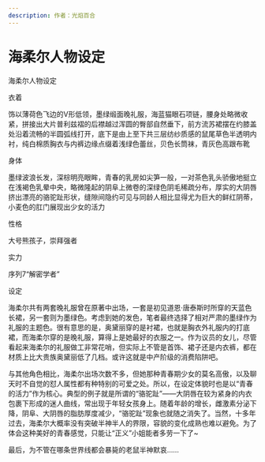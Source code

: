 ```yaml
---
description: 作者：光焰百合
---
```


# 海柔尔人物设定

海柔尔人物设定

衣着

饰以薄荷色飞边的V形低领，墨绿缎面晚礼服，海蓝猫眼石项链，腰身处略微收紧，拼接出大片普利兹褶的后襟越过浑圆的臀部自然垂下，前方流苏裙摆在约膝盖处沿着流畅的半圆弧线打开，底下是由上至下共三层纺纱质感的鼠尾草色半透明内衬，纯白棉质胸衣与内裤边缘点缀着浅绿色蕾丝，贝色长筒袜，青灰色高跟布靴

身体

墨绿波浪长发，深棕明亮眼眸，青春的乳房如尖笋一般，一对茶色乳头骄傲地挺立在浅褐色乳晕中央，略微隆起的阴阜上微卷的深绿色阴毛稀疏分布，厚实的大阴唇挤出漂亮的骆驼趾形状，缝隙间隐约可见与同龄人相比显得尤为巨大的鲜红阴蒂，小麦色的肛门展现出少女的活力

性格

大号熊孩子，崇拜强者

实力

序列7“解密学者”

设定

海柔尔共有两套晚礼服曾在原著中出场，一套是初见道恩·唐泰斯时所穿的天蓝色长裙，另一套则为墨绿色。考虑到她的发色，笔者最终选择了相对严肃的墨绿作为礼服的主题色。很有意思的是，奥黛丽穿的是衬裙，也就是胸衣外礼服内的打底裙，而海柔尔穿的是晚礼服，算得上是她最好的衣服之一。作为议员的女儿，尽管看起来海柔尔的礼服做工非常花哨，但实际上不管是首饰、裙子还是内衣裤，都在材质上比大贵族奥黛丽低了几档。或许这就是中产阶级的消费陷阱吧。

与其他角色相比，海柔尔出场次数不多，但她那种青春期少女的莫名高傲，以及聊天时不自觉的怼人属性都有种特别的可爱之处。所以，在设定体貌时也是以“青春的活力”作为核心。典型的例子就是所谓的“骆驼趾”——大阴唇在较为紧身的内衣包裹下形成的迷人曲线，常出现于年轻女孩身上。随着年龄的增长，雌激素分泌下降，阴阜、大阴唇的脂肪厚度减少，“骆驼趾”现象也就随之消失了。当然，十多年过去，海柔尔大概率没有突破半神半人的界限，容貌的变化成熟也难以避免。为了体会这种美好的青春感觉，只能让“正义”小姐能者多劳一下了~

最后，为不管在哪条世界线都会暴毙的老鼠半神默哀……

